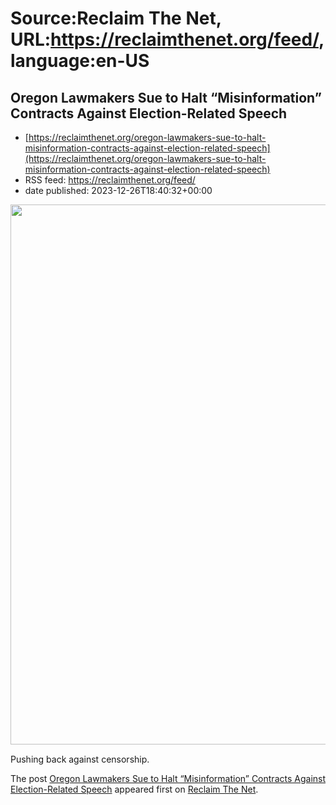# Source:Reclaim The Net, URL:https://reclaimthenet.org/feed/, language:en-US

## Oregon Lawmakers Sue to Halt “Misinformation” Contracts Against Election-Related Speech
 - [https://reclaimthenet.org/oregon-lawmakers-sue-to-halt-misinformation-contracts-against-election-related-speech](https://reclaimthenet.org/oregon-lawmakers-sue-to-halt-misinformation-contracts-against-election-related-speech)
 - RSS feed: https://reclaimthenet.org/feed/
 - date published: 2023-12-26T18:40:32+00:00

<a href="https://reclaimthenet.org/oregon-lawmakers-sue-to-halt-misinformation-contracts-against-election-related-speech" rel="nofollow" title="Oregon Lawmakers Sue to Halt &#8220;Misinformation&#8221; Contracts Against Election-Related Speech"><img alt="" class="webfeedsFeaturedVisual wp-post-image" height="864" src="https://reclaimthenet.org/wp-content/uploads/2023/12/oregon-speech.jpg" style="display: block; margin: auto; margin-bottom: 15px;" width="1536" /></a><p>Pushing back against censorship.</p>
<p>The post <a href="https://reclaimthenet.org/oregon-lawmakers-sue-to-halt-misinformation-contracts-against-election-related-speech">Oregon Lawmakers Sue to Halt &#8220;Misinformation&#8221; Contracts Against Election-Related Speech</a> appeared first on <a href="https://reclaimthenet.org">Reclaim The Net</a>.</p>

